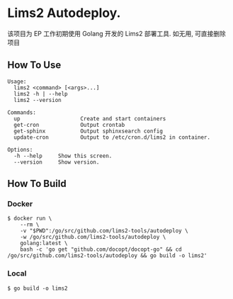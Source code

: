 # Lims2 Autodeploy.


该项目为 EP 工作初期使用 Golang 开发的 Lims2 部署工具. 如无用, 可直接删除项目

## How To Use

```
Usage:
  lims2 <command> [<args>...]
  lims2 -h | --help
  lims2 --version

Commands:
  up                   Create and start containers
  get-cron             Output crontab
  get-sphinx           Output sphinxsearch config
  update-cron          Output to /etc/cron.d/lims2 in container.

Options:
  -h --help     Show this screen.
  --version     Show version.
```

## How To Build

### Docker

```
$ docker run \
    --rm \
    -v "$PWD":/go/src/github.com/lims2-tools/autodeploy \
    -w /go/src/github.com/lims2-tools/autodeploy \
    golang:latest \
    bash -c 'go get "github.com/docopt/docopt-go" && cd /go/src/github.com/lims2-tools/autodeploy && go build -o lims2'
```

### Local
```
$ go build -o lims2
```
